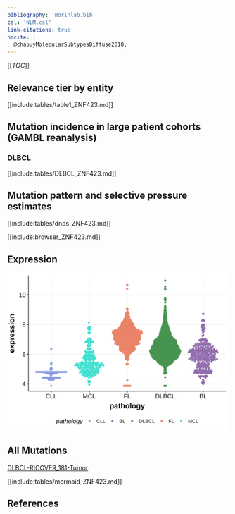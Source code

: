 ```yaml
---
bibliography: 'morinlab.bib'
csl: 'NLM.csl'
link-citations: true
nocite: |
  @chapuyMolecularSubtypesDiffuse2018, 
---
```

[[_TOC_]]


## Relevance tier by entity

[[include:tables/table1_ZNF423.md]]

## Mutation incidence in large patient cohorts (GAMBL reanalysis)

### DLBCL
[[include:tables/DLBCL_ZNF423.md]]

## Mutation pattern and selective pressure estimates

[[include:tables/dnds_ZNF423.md]]




[[include:browser_ZNF423.md]]

## Expression
![](images/gene_expression/ZNF423_by_pathology.svg)
<!-- ORIGIN: chapuyMolecularSubtypesDiffuse2018b -->
<!-- DLBCL: chapuyMolecularSubtypesDiffuse2018b -->

## All Mutations

[DLBCL-RICOVER_181-Tumor](https://bcgsc.ca/downloads/morinlab/GAMBL/Chapuy_2018/DLBCL-RICOVER_181-Tumor.html)

[[include:tables/mermaid_ZNF423.md]]

## References
